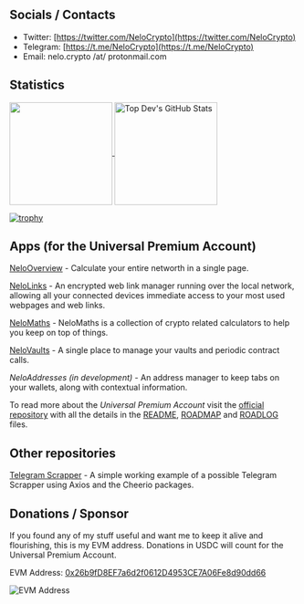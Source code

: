 ## Socials / Contacts

* Twitter: [https://twitter.com/NeloCrypto](https://twitter.com/NeloCrypto)
* Telegram: [https://t.me/NeloCrypto](https://t.me/NeloCrypto)
* Email: nelo.crypto /at/ protonmail.com

## Statistics

<p>
  <a href="https://github.com/nelo-crypto/nelo-crypto">
    <img align="center" src="https://github-readme-stats.vercel.app/api/top-langs/?layout=compact&username=nelo-crypto&hide=java,html,php&title_color=ffffff&text_color=c9cacc&icon_color=2bbc8a&bg_color=1d1f21" height="180px"/>
  </a>
  <a href="https://github.com/nelo-crypto/nelo-crypto">
    <img align="center" src="https://github-readme-stats.vercel.app/api?username=nelo-crypto&show_icons=true&line_height=27&count_private=true&title_color=ffffff&text_color=c9cacc&icon_color=2bbc8a&bg_color=1d1f21" alt="Top Dev's GitHub Stats" height="180px"/>
  </a>
 </p>
 <p>
  
  [![trophy](https://github-profile-trophy.vercel.app/?username=nelo-crypto&theme=onedark&row=1&&column=7)](https://github.com/ryo-ma/github-profile-trophy)
  
 </p>

## Apps (for the Universal Premium Account)

[NeloOverview](https://nelo-crypto.github.io/nelo-overview/) - Calculate your entire networth in a single page.

[NeloLinks](https://nelo-crypto.github.io/nelo-links/) - An encrypted web link manager running over the local network, allowing all your connected devices immediate access to your most used webpages and web links.

[NeloMaths](https://nelo-crypto.github.io/nelo-maths/) - NeloMaths is a collection of crypto related calculators to help you keep on top of things.

[NeloVaults](https://nelo-crypto.github.io/nelo-vaults/) - A single place to manage your vaults and periodic contract calls.

*NeloAddresses (in development)* - An address manager to keep tabs on your wallets, along with contextual information.

To read more about the _Universal Premium Account_ visit the [official repository](https://github.com/nelo-crypto/nelo-universal-premium-account) with all the details in the [README](https://github.com/nelo-crypto/nelo-universal-premium-account/blob/main/README.md), [ROADMAP](https://github.com/nelo-crypto/nelo-universal-premium-account/blob/main/ROADMAP.md) and [ROADLOG](https://github.com/nelo-crypto/nelo-universal-premium-account/blob/main/ROADLOG.md) files.

## Other repositories

[Telegram Scrapper](https://github.com/nelo-crypto/telegram-scrapper) - A simple working example of a possible Telegram Scrapper using Axios and the Cheerio packages.

## Donations / Sponsor


If you found any of my stuff useful and want me to keep it alive and flourishing, this is my EVM address. Donations in USDC will count for the Universal Premium Account.

EVM Address: [0x26b9fD8EF7a6d2f0612D4953CE7A06Fe8d90dd66](https://etherscan.io/address/0x26b9fD8EF7a6d2f0612D4953CE7A06Fe8d90dd66)

![EVM Address](https://github.com/nelo-crypto/nelo-crypto/blob/main/0x26b...dd66.png)
